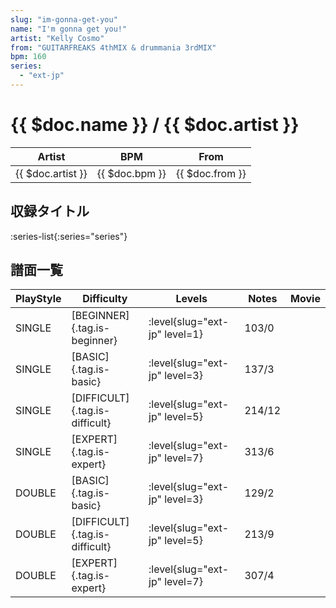 ```yaml
---
slug: "im-gonna-get-you"
name: "I'm gonna get you!"
artist: "Kelly Cosmo"
from: "GUITARFREAKS 4thMIX & drummania 3rdMIX"
bpm: 160
series:
  - "ext-jp"
---
```


# {{ $doc.name }} / {{ $doc.artist }}

|Artist|BPM|From|
|------|---|----|
|{{ $doc.artist }}|{{ $doc.bpm }}|{{ $doc.from }}|

## 収録タイトル

:series-list{:series="series"}

## 譜面一覧

|PlayStyle|Difficulty|Levels|Notes|Movie|
|---------|----------|------|-----|-----|
|SINGLE|[BEGINNER]{.tag.is-beginner}|<div class="field is-grouped is-grouped-multiline"> :level{slug="ext-jp" level=1}</div>|103/0||
|SINGLE|[BASIC]{.tag.is-basic}|<div class="field is-grouped is-grouped-multiline"> :level{slug="ext-jp" level=3}</div>|137/3||
|SINGLE|[DIFFICULT]{.tag.is-difficult}|<div class="field is-grouped is-grouped-multiline"> :level{slug="ext-jp" level=5}</div>|214/12||
|SINGLE|[EXPERT]{.tag.is-expert}|<div class="field is-grouped is-grouped-multiline"> :level{slug="ext-jp" level=7}</div>|313/6||
|DOUBLE|[BASIC]{.tag.is-basic}|<div class="field is-grouped is-grouped-multiline"> :level{slug="ext-jp" level=3}</div>|129/2||
|DOUBLE|[DIFFICULT]{.tag.is-difficult}|<div class="field is-grouped is-grouped-multiline"> :level{slug="ext-jp" level=5}</div>|213/9||
|DOUBLE|[EXPERT]{.tag.is-expert}|<div class="field is-grouped is-grouped-multiline"> :level{slug="ext-jp" level=7}</div>|307/4||
